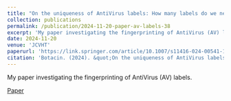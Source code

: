 ```yaml
---
title: "On the uniqueness of AntiVirus labels: How many labels do we need to fingerprint an AV?"
collection: publications
permalink: /publication/2024-11-20-paper-av-labels-38
excerpt: 'My paper investigating the fingerprinting of AntiVirus (AV) labels.'
date: 2024-11-20
venue: 'JCVHT'
paperurl: 'https://link.springer.com/article/10.1007/s11416-024-00541-1'
citation: 'Botacin. (2024). &quot;On the uniqueness of AntiVirus labels: How many labels do we need to fingerprint an AV?&quot; <i>Springer JCVHT</i>. 1(1).'
---
```

My paper investigating the fingerprinting of AntiVirus (AV) labels.

[Paper](https://marcusbotacin.github.io/files/av-label-fingerprint.pdf)

